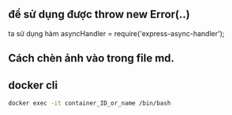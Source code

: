 ## để sử dụng được throw new Error(..)
ta sử dụng hàm asyncHandler = require('express-async-handler');


## Cách chèn ảnh vào trong file md.


## docker cli
``` sh
docker exec -it container_ID_or_name /bin/bash
```